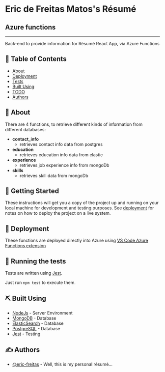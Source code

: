<h1>Eric de Freitas Matos's Résumé</h1>
<h2>Azure functions</h2>

---

<p> Back-end to provide information for Résumé React App, via Azure Functions
    <br> 
</p>

## 📝 Table of Contents

- [About](#about)
- [Deployment](#deployment)
- [Tests](#tests)
- [Built Using](#built_using)
- [TODO](./TODO.md)
- [Authors](#authors)

## 🧐 About <a name = "about"></a>

There are 4 functions, to retrieve different kinds of information from different databases:

- **contact_info**
  - retrieves contact info data from postgres
- **education**
  - retrieves education info data from elastic
- **experience**
  - retrieves job experience info from mongoDb
- **skills**
  - retrieves skill data from mongoDb

## 🏁 Getting Started <a name = "getting_started"></a>

These instructions will get you a copy of the project up and running on your local machine for development and testing purposes. See [deployment](#deployment) for notes on how to deploy the project on a live system.

## 🚀 Deployment <a name = "deployment"></a>

These functions are deployed directly into Azure using [VS Code Azure Functions extension](https://marketplace.visualstudio.com/items?itemName=ms-azuretools.vscode-azurefunctions)

## 🔧 Running the tests <a name = "tests"></a>

Tests are written using [Jest](https://jestjs.io/).

Just run ```npm test``` to execute them.

## ⛏️ Built Using <a name = "built_using"></a>

- [NodeJs](https://nodejs.org/en/) - Server Environment
- [MongoDB](https://www.mongodb.com/) - Database
- [ElasticSearch](https://www.elastic.co/pt/) - Database
- [PostgreSQL](https://www.postgresql.org/) - Database
- [Jest](https://jestjs.io/) - Testing


## ✍️ Authors <a name = "authors"></a>

- [@eric-freitas](https://github.com/eric-freitas) - Well, this is my personal résumé...

